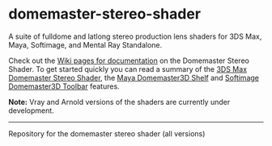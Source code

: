 # domemaster-stereo-shader #

A suite of fulldome and latlong stereo production lens shaders for 3DS Max, Maya, Softimage, and Mental Ray Standalone. 

Check out the [Wiki pages for documentation](https://github.com/zicher3d-org/domemaster-stereo-shader/wiki) on the Domemaster Stereo Shader. To get started quickly you can read a summary of the [3DS Max Domemaster Stereo Shader](https://github.com/zicher3d-org/domemaster-stereo-shader/wiki/3DS-Max-Domemaster3D-Install), the [Maya Domemaster3D Shelf](https://github.com/zicher3d-org/domemaster-stereo-shader/wiki/Maya-Domemaster3D-Shelf)  and [Softimage Domemaster3D Toolbar](https://github.com/zicher3d-org/domemaster-stereo-shader/wiki/Softimage-Domemaster3D-Toolbar) features.

**Note:** Vray and Arnold versions of the shaders are currently under development.

----------

Repository for the domemaster stereo shader (all versions)

